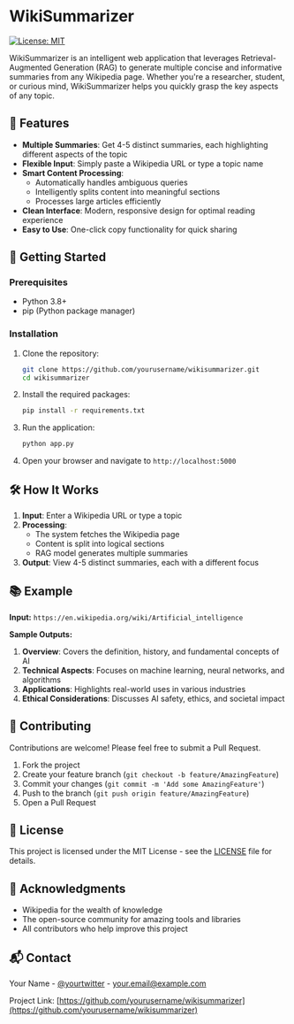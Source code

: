 # WikiSummarizer

[![License: MIT](https://img.shields.io/badge/License-MIT-yellow.svg)](https://opensource.org/licenses/MIT)

WikiSummarizer is an intelligent web application that leverages Retrieval-Augmented Generation (RAG) to generate multiple concise and informative summaries from any Wikipedia page. Whether you're a researcher, student, or curious mind, WikiSummarizer helps you quickly grasp the key aspects of any topic.

## 🌟 Features

- **Multiple Summaries**: Get 4-5 distinct summaries, each highlighting different aspects of the topic
- **Flexible Input**: Simply paste a Wikipedia URL or type a topic name
- **Smart Content Processing**:
  - Automatically handles ambiguous queries
  - Intelligently splits content into meaningful sections
  - Processes large articles efficiently
- **Clean Interface**: Modern, responsive design for optimal reading experience
- **Easy to Use**: One-click copy functionality for quick sharing

## 🚀 Getting Started

### Prerequisites
- Python 3.8+
- pip (Python package manager)

### Installation

1. Clone the repository:
   ```bash
   git clone https://github.com/yourusername/wikisummarizer.git
   cd wikisummarizer
   ```

2. Install the required packages:
   ```bash
   pip install -r requirements.txt
   ```

3. Run the application:
   ```bash
   python app.py
   ```

4. Open your browser and navigate to `http://localhost:5000`

## 🛠️ How It Works

1. **Input**: Enter a Wikipedia URL or type a topic
2. **Processing**:
   - The system fetches the Wikipedia page
   - Content is split into logical sections
   - RAG model generates multiple summaries
3. **Output**: View 4-5 distinct summaries, each with a different focus

## 📚 Example

**Input:** `https://en.wikipedia.org/wiki/Artificial_intelligence`

**Sample Outputs:**
1. **Overview**: Covers the definition, history, and fundamental concepts of AI
2. **Technical Aspects**: Focuses on machine learning, neural networks, and algorithms
3. **Applications**: Highlights real-world uses in various industries
4. **Ethical Considerations**: Discusses AI safety, ethics, and societal impact

## 🤝 Contributing

Contributions are welcome! Please feel free to submit a Pull Request.

1. Fork the project
2. Create your feature branch (`git checkout -b feature/AmazingFeature`)
3. Commit your changes (`git commit -m 'Add some AmazingFeature'`)
4. Push to the branch (`git push origin feature/AmazingFeature`)
5. Open a Pull Request

## 📄 License

This project is licensed under the MIT License - see the [LICENSE](LICENSE) file for details.

## 🙏 Acknowledgments

- Wikipedia for the wealth of knowledge
- The open-source community for amazing tools and libraries
- All contributors who help improve this project

## 📬 Contact

Your Name - [@yourtwitter](https://twitter.com/yourtwitter) - your.email@example.com

Project Link: [https://github.com/yourusername/wikisummarizer](https://github.com/yourusername/wikisummarizer)
